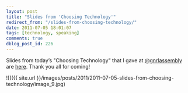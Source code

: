 ```yaml
---
layout: post
title: "Slides from 'Choosing Technology'"
redirect_from: "/slides-from-choosing-technology/"
date: 2011-07-05 18:01:07
tags: [technology, speaking]
comments: true
dblog_post_id: 226
---
```

Slides from today’s "Choosing Technology" that I gave at [@gnrlassembly](http://www.generalassemb.ly/) are [here](http://www.slideshare.net/dblockdotorg/choosing-technology). Thank you all for coming!

![]({{ site.url }}/images/posts/2011/2011-07-05-slides-from-choosing-technology/image_9.jpg)

